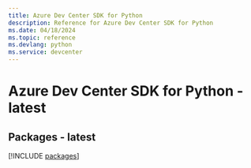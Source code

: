 ```yaml
---
title: Azure Dev Center SDK for Python
description: Reference for Azure Dev Center SDK for Python
ms.date: 04/18/2024
ms.topic: reference
ms.devlang: python
ms.service: devcenter
---
```

# Azure Dev Center SDK for Python - latest
## Packages - latest
[!INCLUDE [packages](dev-center-index.md)]